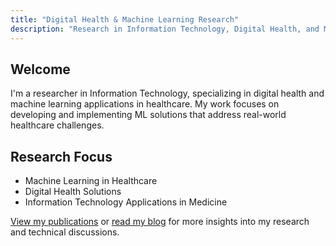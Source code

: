 ```yaml
---
title: "Digital Health & Machine Learning Research"
description: "Research in Information Technology, Digital Health, and Machine Learning"
---
```


## Welcome

I'm a researcher in Information Technology, specializing in digital health and machine learning applications in healthcare. My work focuses on developing and implementing ML solutions that address real-world healthcare challenges.

## Research Focus

- Machine Learning in Healthcare
- Digital Health Solutions
- Information Technology Applications in Medicine

[View my publications](/publications) or [read my blog](/blog) for more insights into my research and technical discussions.
